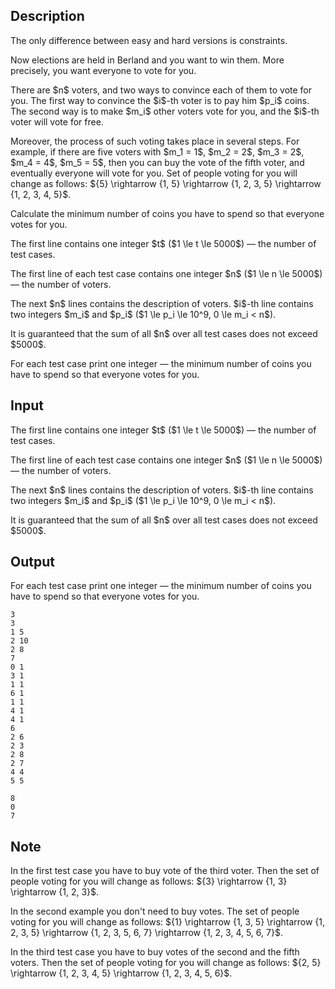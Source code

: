 ## Description

<div><p><span class="tex-font-style-bf">The only difference between easy and hard versions is constraints.</span></p><p>Now elections are held in Berland and you want to win them. More precisely, you want everyone to vote for you.</p><p>There are $n$ voters, and two ways to convince each of them to vote for you. The first way to convince the $i$-th voter is to pay him $p_i$ coins. The second way is to make $m_i$ other voters vote for you, and the $i$-th voter will vote for free.</p><p>Moreover, the process of such voting takes place in several steps. For example, if there are five voters with $m_1 = 1$, $m_2 = 2$, $m_3 = 2$, $m_4 = 4$, $m_5 = 5$, then you can buy the vote of the fifth voter, and eventually everyone will vote for you. Set of people voting for you will change as follows: ${5} \rightarrow {1, 5} \rightarrow {1, 2, 3, 5} \rightarrow {1, 2, 3, 4, 5}$.</p><p>Calculate the minimum number of coins you have to spend so that everyone votes for you.</p></div><div class="input-specification"><p>The first line contains one integer $t$ ($1 \le t \le 5000$) — the number of test cases.</p><p>The first line of each test case contains one integer $n$ ($1 \le n \le 5000$) — the number of voters.</p><p>The next $n$ lines contains the description of voters. $i$-th line contains two integers $m_i$ and $p_i$ ($1 \le p_i \le 10^9, 0 \le m_i &lt; n$).</p><p>It is guaranteed that the sum of all $n$ over all test cases does not exceed $5000$.</p></div><div class="output-specification"><p>For each test case print one integer — the minimum number of coins you have to spend so that everyone votes for you.</p></div>

## Input

<p>The first line contains one integer $t$ ($1 \le t \le 5000$) — the number of test cases.</p><p>The first line of each test case contains one integer $n$ ($1 \le n \le 5000$) — the number of voters.</p><p>The next $n$ lines contains the description of voters. $i$-th line contains two integers $m_i$ and $p_i$ ($1 \le p_i \le 10^9, 0 \le m_i &lt; n$).</p><p>It is guaranteed that the sum of all $n$ over all test cases does not exceed $5000$.</p>

## Output

<p>For each test case print one integer — the minimum number of coins you have to spend so that everyone votes for you.</p>





```input1
3
3
1 5
2 10
2 8
7
0 1
3 1
1 1
6 1
1 1
4 1
4 1
6
2 6
2 3
2 8
2 7
4 4
5 5
```




```output1
8
0
7
```



## Note

<p>In the first test case you have to buy vote of the third voter. Then the set of people voting for you will change as follows: ${3} \rightarrow {1, 3} \rightarrow {1, 2, 3}$.</p><p>In the second example you don't need to buy votes. The set of people voting for you will change as follows: ${1} \rightarrow {1, 3, 5} \rightarrow {1, 2, 3, 5} \rightarrow {1, 2, 3, 5, 6, 7} \rightarrow {1, 2, 3, 4, 5, 6, 7}$.</p><p>In the third test case you have to buy votes of the second and the fifth voters. Then the set of people voting for you will change as follows: ${2, 5} \rightarrow {1, 2, 3, 4, 5} \rightarrow {1, 2, 3, 4, 5, 6}$.</p>
